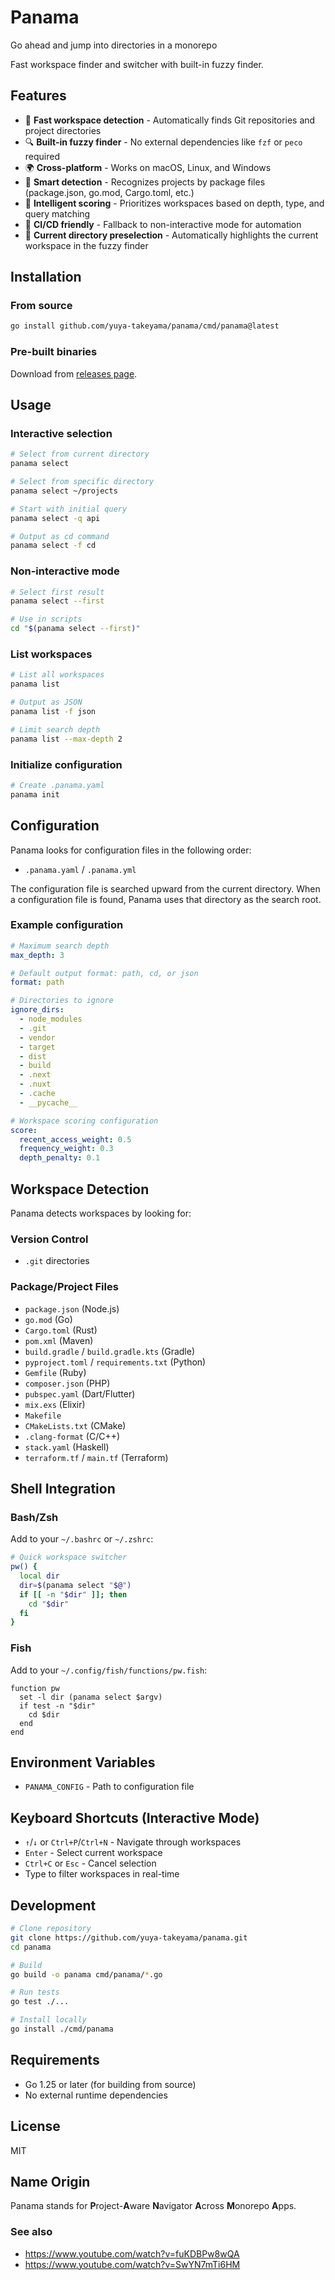 # Panama

Go ahead and jump into directories in a monorepo

Fast workspace finder and switcher with built-in fuzzy finder.

## Features

- 🚀 **Fast workspace detection** - Automatically finds Git repositories and project directories
- 🔍 **Built-in fuzzy finder** - No external dependencies like `fzf` or `peco` required
- 🌍 **Cross-platform** - Works on macOS, Linux, and Windows
- 📁 **Smart detection** - Recognizes projects by package files (package.json, go.mod, Cargo.toml, etc.)
- 🎯 **Intelligent scoring** - Prioritizes workspaces based on depth, type, and query matching
- 🤖 **CI/CD friendly** - Fallback to non-interactive mode for automation
- 🎨 **Current directory preselection** - Automatically highlights the current workspace in the fuzzy finder

## Installation

### From source

```bash
go install github.com/yuya-takeyama/panama/cmd/panama@latest
```

### Pre-built binaries

Download from [releases page](https://github.com/yuya-takeyama/panama/releases).

## Usage

### Interactive selection

```bash
# Select from current directory
panama select

# Select from specific directory
panama select ~/projects

# Start with initial query
panama select -q api

# Output as cd command
panama select -f cd
```

### Non-interactive mode

```bash
# Select first result
panama select --first

# Use in scripts
cd "$(panama select --first)"
```

### List workspaces

```bash
# List all workspaces
panama list

# Output as JSON
panama list -f json

# Limit search depth
panama list --max-depth 2
```

### Initialize configuration

```bash
# Create .panama.yaml
panama init
```

## Configuration

Panama looks for configuration files in the following order:
- `.panama.yaml` / `.panama.yml`

The configuration file is searched upward from the current directory. When a configuration file is found, Panama uses that directory as the search root.

### Example configuration

```yaml
# Maximum search depth
max_depth: 3

# Default output format: path, cd, or json
format: path

# Directories to ignore
ignore_dirs:
  - node_modules
  - .git
  - vendor
  - target
  - dist
  - build
  - .next
  - .nuxt
  - .cache
  - __pycache__

# Workspace scoring configuration
score:
  recent_access_weight: 0.5
  frequency_weight: 0.3
  depth_penalty: 0.1
```

## Workspace Detection

Panama detects workspaces by looking for:

### Version Control
- `.git` directories

### Package/Project Files
- `package.json` (Node.js)
- `go.mod` (Go)
- `Cargo.toml` (Rust)
- `pom.xml` (Maven)
- `build.gradle` / `build.gradle.kts` (Gradle)
- `pyproject.toml` / `requirements.txt` (Python)
- `Gemfile` (Ruby)
- `composer.json` (PHP)
- `pubspec.yaml` (Dart/Flutter)
- `mix.exs` (Elixir)
- `Makefile`
- `CMakeLists.txt` (CMake)
- `.clang-format` (C/C++)
- `stack.yaml` (Haskell)
- `terraform.tf` / `main.tf` (Terraform)

## Shell Integration

### Bash/Zsh

Add to your `~/.bashrc` or `~/.zshrc`:

```bash
# Quick workspace switcher
pw() {
  local dir
  dir=$(panama select "$@")
  if [[ -n "$dir" ]]; then
    cd "$dir"
  fi
}
```

### Fish

Add to your `~/.config/fish/functions/pw.fish`:

```fish
function pw
  set -l dir (panama select $argv)
  if test -n "$dir"
    cd $dir
  end
end
```

## Environment Variables

- `PANAMA_CONFIG` - Path to configuration file

## Keyboard Shortcuts (Interactive Mode)

- `↑`/`↓` or `Ctrl+P`/`Ctrl+N` - Navigate through workspaces
- `Enter` - Select current workspace
- `Ctrl+C` or `Esc` - Cancel selection
- Type to filter workspaces in real-time

## Development

```bash
# Clone repository
git clone https://github.com/yuya-takeyama/panama.git
cd panama

# Build
go build -o panama cmd/panama/*.go

# Run tests
go test ./...

# Install locally
go install ./cmd/panama
```

## Requirements

- Go 1.25 or later (for building from source)
- No external runtime dependencies

## License

MIT

## Name Origin

Panama stands for **P**roject-**A**ware **N**avigator **A**cross **M**onorepo **A**pps.

### See also

- https://www.youtube.com/watch?v=fuKDBPw8wQA
- https://www.youtube.com/watch?v=SwYN7mTi6HM
